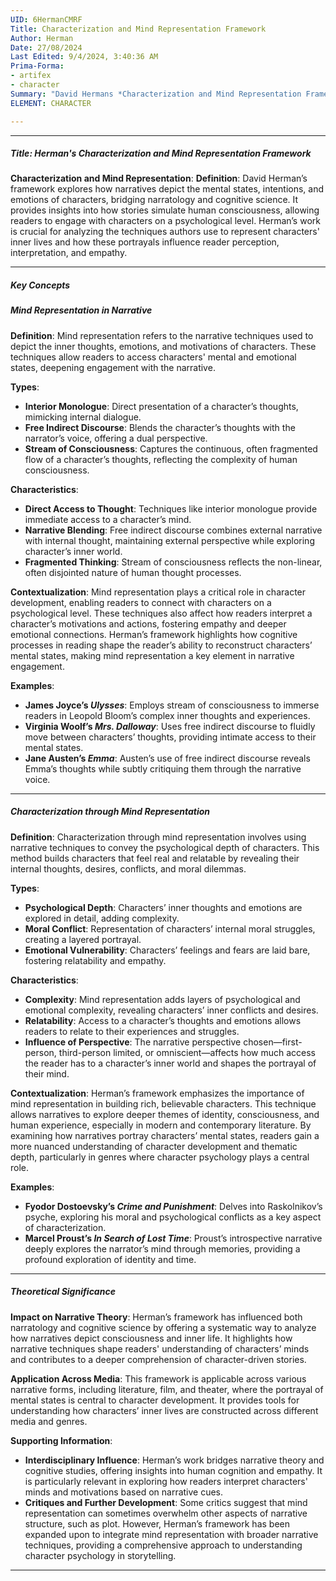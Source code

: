 ```yaml
---
UID: 6HermanCMRF
Title: Characterization and Mind Representation Framework
Author: Herman
Date: 27/08/2024
Last Edited: 9/4/2024, 3:40:36 AM
Prima-Forma:
- artifex
- character
Summary: "David Hermans *Characterization and Mind Representation Framework*  explores how narratives depict characters' mental states, emotions, and motivations  through techniques like interior monologue and stream of consciousness, offering  insights into character complexity and reader empathy."
ELEMENT: CHARACTER

---
```


---

##### Title: Herman's Characterization and Mind Representation Framework

**Characterization and Mind Representation**:
   **Definition**: David Herman’s framework explores how narratives depict the mental states, intentions, and emotions of characters, bridging narratology and cognitive science. It provides insights into how stories simulate human consciousness, allowing readers to engage with characters on a psychological level. Herman’s work is crucial for analyzing the techniques authors use to represent characters' inner lives and how these portrayals influence reader perception, interpretation, and empathy.

---

##### Key Concepts

##### Mind Representation in Narrative

**Definition**:
   Mind representation refers to the narrative techniques used to depict the inner thoughts, emotions, and motivations of characters. These techniques allow readers to access characters' mental and emotional states, deepening engagement with the narrative.

**Types**:
   - **Interior Monologue**: Direct presentation of a character’s thoughts, mimicking internal dialogue.
   - **Free Indirect Discourse**: Blends the character’s thoughts with the narrator’s voice, offering a dual perspective.
   - **Stream of Consciousness**: Captures the continuous, often fragmented flow of a character’s thoughts, reflecting the complexity of human consciousness.

**Characteristics**:
   - **Direct Access to Thought**: Techniques like interior monologue provide immediate access to a character’s mind.
   - **Narrative Blending**: Free indirect discourse combines external narrative with internal thought, maintaining external perspective while exploring character’s inner world.
   - **Fragmented Thinking**: Stream of consciousness reflects the non-linear, often disjointed nature of human thought processes.

**Contextualization**:
   Mind representation plays a critical role in character development, enabling readers to connect with characters on a psychological level. These techniques also affect how readers interpret a character’s motivations and actions, fostering empathy and deeper emotional connections. Herman’s framework highlights how cognitive processes in reading shape the reader’s ability to reconstruct characters’ mental states, making mind representation a key element in narrative engagement.

**Examples**:
   - **James Joyce’s *Ulysses***: Employs stream of consciousness to immerse readers in Leopold Bloom’s complex inner thoughts and experiences.
   - **Virginia Woolf’s *Mrs. Dalloway***: Uses free indirect discourse to fluidly move between characters’ thoughts, providing intimate access to their mental states.
   - **Jane Austen’s *Emma***: Austen’s use of free indirect discourse reveals Emma’s thoughts while subtly critiquing them through the narrative voice.

---

##### Characterization through Mind Representation

**Definition**:
   Characterization through mind representation involves using narrative techniques to convey the psychological depth of characters. This method builds characters that feel real and relatable by revealing their internal thoughts, desires, conflicts, and moral dilemmas.

**Types**:
   - **Psychological Depth**: Characters’ inner thoughts and emotions are explored in detail, adding complexity.
   - **Moral Conflict**: Representation of characters’ internal moral struggles, creating a layered portrayal.
   - **Emotional Vulnerability**: Characters’ feelings and fears are laid bare, fostering relatability and empathy.

**Characteristics**:
   - **Complexity**: Mind representation adds layers of psychological and emotional complexity, revealing characters’ inner conflicts and desires.
   - **Relatability**: Access to a character’s thoughts and emotions allows readers to relate to their experiences and struggles.
   - **Influence of Perspective**: The narrative perspective chosen—first-person, third-person limited, or omniscient—affects how much access the reader has to a character’s inner world and shapes the portrayal of their mind.

**Contextualization**:
   Herman’s framework emphasizes the importance of mind representation in building rich, believable characters. This technique allows narratives to explore deeper themes of identity, consciousness, and human experience, especially in modern and contemporary literature. By examining how narratives portray characters’ mental states, readers gain a more nuanced understanding of character development and thematic depth, particularly in genres where character psychology plays a central role.

**Examples**:
   - **Fyodor Dostoevsky’s *Crime and Punishment***: Delves into Raskolnikov’s psyche, exploring his moral and psychological conflicts as a key aspect of characterization.
   - **Marcel Proust’s *In Search of Lost Time***: Proust’s introspective narrative deeply explores the narrator’s mind through memories, providing a profound exploration of identity and time.

---

##### Theoretical Significance

**Impact on Narrative Theory**:
   Herman’s framework has influenced both narratology and cognitive science by offering a systematic way to analyze how narratives depict consciousness and inner life. It highlights how narrative techniques shape readers' understanding of characters’ minds and contributes to a deeper comprehension of character-driven stories.

**Application Across Media**:
   This framework is applicable across various narrative forms, including literature, film, and theater, where the portrayal of mental states is central to character development. It provides tools for understanding how characters’ inner lives are constructed across different media and genres.

**Supporting Information**:
   - **Interdisciplinary Influence**: Herman’s work bridges narrative theory and cognitive studies, offering insights into human cognition and empathy. It is particularly relevant in exploring how readers interpret characters' minds and motivations based on narrative cues.
   - **Critiques and Further Development**: Some critics suggest that mind representation can sometimes overwhelm other aspects of narrative structure, such as plot. However, Herman’s framework has been expanded upon to integrate mind representation with broader narrative techniques, providing a comprehensive approach to understanding character psychology in storytelling.

---
